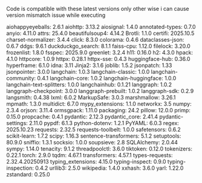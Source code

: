 Code is compatible with these latest versions only other wise i can cause version mismatch issue while executing 

aiohappyeyeballs: 2.6.1
aiohttp: 3.13.2
aiosignal: 1.4.0
annotated-types: 0.7.0
anyio: 4.11.0
attrs: 25.4.0
beautifulsoup4: 4.14.2
Brotli: 1.1.0
certifi: 2025.10.5
charset-normalizer: 3.4.4
click: 8.3.0
colorama: 0.4.6
dataclasses-json: 0.6.7
ddgs: 9.6.1
duckduckgo_search: 8.1.1
faiss-cpu: 1.12.0
filelock: 3.20.0
frozenlist: 1.8.0
fsspec: 2025.9.0
greenlet: 3.2.4
h11: 0.16.0
h2: 4.3.0
hpack: 4.1.0
httpcore: 1.0.9
httpx: 0.28.1
httpx-sse: 0.4.3
huggingface-hub: 0.36.0
hyperframe: 6.1.0
idna: 3.11
Jinja2: 3.1.6
joblib: 1.5.2
jsonpatch: 1.33
jsonpointer: 3.0.0
langchain: 1.0.3
langchain-classic: 1.0.0
langchain-community: 0.4.1
langchain-core: 1.0.2
langchain-huggingface: 1.0.0
langchain-text-splitters: 1.0.0
langchainhub: 0.1.21
langgraph: 1.0.2
langgraph-checkpoint: 3.0.0
langgraph-prebuilt: 1.0.2
langgraph-sdk: 0.2.9
langsmith: 0.4.38
lxml: 6.0.2
MarkupSafe: 3.0.3
marshmallow: 3.26.1
mpmath: 1.3.0
multidict: 6.7.0
mypy_extensions: 1.1.0
networkx: 3.5
numpy: 2.3.4
orjson: 3.11.4
ormsgpack: 1.11.0
packaging: 24.2
pillow: 12.0.0
primp: 0.15.0
propcache: 0.4.1
pydantic: 2.12.3
pydantic_core: 2.41.4
pydantic-settings: 2.11.0
pypdf: 6.1.3
python-dotenv: 1.2.1
PyYAML: 6.0.3
regex: 2025.10.23
requests: 2.32.5
requests-toolbelt: 1.0.0
safetensors: 0.6.2
scikit-learn: 1.7.2
scipy: 1.16.3
sentence-transformers: 5.1.2
setuptools: 80.9.0
sniffio: 1.3.1
socksio: 1.0.0
soupsieve: 2.8
SQLAlchemy: 2.0.44
sympy: 1.14.0
tenacity: 9.1.2
threadpoolctl: 3.6.0
tiktoken: 0.12.0
tokenizers: 0.22.1
torch: 2.9.0
tqdm: 4.67.1
transformers: 4.57.1
types-requests: 2.32.4.20250913
typing_extensions: 4.15.0
typing-inspect: 0.9.0
typing-inspection: 0.4.2
urllib3: 2.5.0
wikipedia: 1.4.0
xxhash: 3.6.0
yarl: 1.22.0
zstandard: 0.25.0

